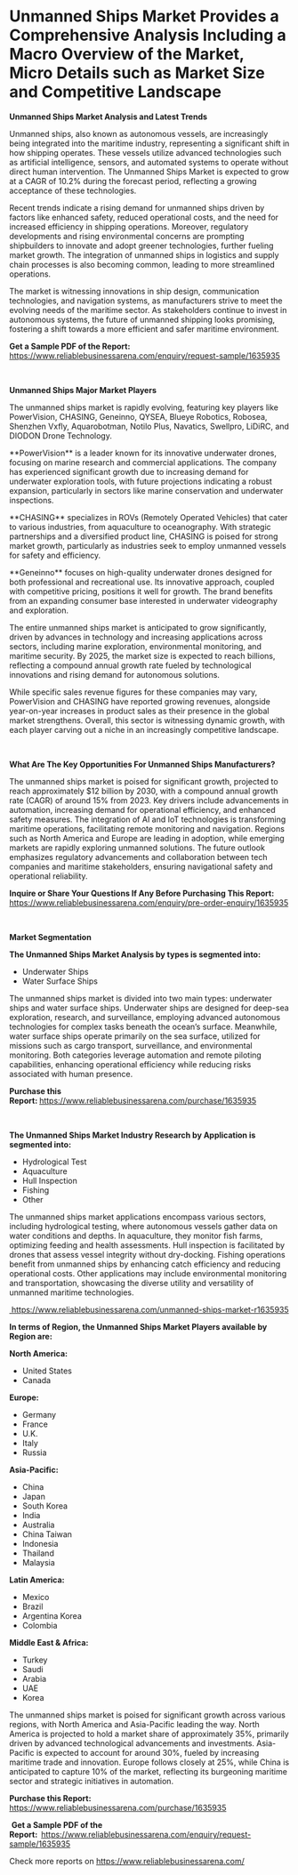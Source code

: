 <p><h1>Unmanned Ships Market Provides a Comprehensive Analysis Including a Macro Overview of the Market, Micro Details such as Market Size and Competitive Landscape</h1></p><p><strong>Unmanned Ships Market Analysis and Latest Trends</strong></p>
<p><p>Unmanned ships, also known as autonomous vessels, are increasingly being integrated into the maritime industry, representing a significant shift in how shipping operates. These vessels utilize advanced technologies such as artificial intelligence, sensors, and automated systems to operate without direct human intervention. The Unmanned Ships Market is expected to grow at a CAGR of 10.2% during the forecast period, reflecting a growing acceptance of these technologies.</p><p>Recent trends indicate a rising demand for unmanned ships driven by factors like enhanced safety, reduced operational costs, and the need for increased efficiency in shipping operations. Moreover, regulatory developments and rising environmental concerns are prompting shipbuilders to innovate and adopt greener technologies, further fueling market growth. The integration of unmanned ships in logistics and supply chain processes is also becoming common, leading to more streamlined operations.</p><p>The market is witnessing innovations in ship design, communication technologies, and navigation systems, as manufacturers strive to meet the evolving needs of the maritime sector. As stakeholders continue to invest in autonomous systems, the future of unmanned shipping looks promising, fostering a shift towards a more efficient and safer maritime environment.</p></p>
<p><strong>Get a Sample PDF of the Report:&nbsp;</strong> <a href="https://www.reliablebusinessarena.com/enquiry/request-sample/1635935?utm_campaign=3211&utm_medium=2&utm_source=Github&utm_content=ia&utm_term=08042025&utm_id=unmanned-ships">https://www.reliablebusinessarena.com/enquiry/request-sample/1635935</a></p>
<p>&nbsp;</p>
<p><strong>Unmanned Ships Major Market Players</strong></p>
<p><p>The unmanned ships market is rapidly evolving, featuring key players like PowerVision, CHASING, Geneinno, QYSEA, Blueye Robotics, Robosea, Shenzhen Vxfly, Aquarobotman, Notilo Plus, Navatics, Swellpro, LiDiRC, and DIODON Drone Technology. </p><p>**PowerVision** is a leader known for its innovative underwater drones, focusing on marine research and commercial applications. The company has experienced significant growth due to increasing demand for underwater exploration tools, with future projections indicating a robust expansion, particularly in sectors like marine conservation and underwater inspections.</p><p>**CHASING** specializes in ROVs (Remotely Operated Vehicles) that cater to various industries, from aquaculture to oceanography. With strategic partnerships and a diversified product line, CHASING is poised for strong market growth, particularly as industries seek to employ unmanned vessels for safety and efficiency.</p><p>**Geneinno** focuses on high-quality underwater drones designed for both professional and recreational use. Its innovative approach, coupled with competitive pricing, positions it well for growth. The brand benefits from an expanding consumer base interested in underwater videography and exploration.</p><p>The entire unmanned ships market is anticipated to grow significantly, driven by advances in technology and increasing applications across sectors, including marine exploration, environmental monitoring, and maritime security. By 2025, the market size is expected to reach billions, reflecting a compound annual growth rate fueled by technological innovations and rising demand for autonomous solutions.</p><p>While specific sales revenue figures for these companies may vary, PowerVision and CHASING have reported growing revenues, alongside year-on-year increases in product sales as their presence in the global market strengthens. Overall, this sector is witnessing dynamic growth, with each player carving out a niche in an increasingly competitive landscape.</p></p>
<p>&nbsp;</p>
<p><strong>What Are The Key Opportunities For Unmanned Ships Manufacturers?</strong></p>
<p><p>The unmanned ships market is poised for significant growth, projected to reach approximately $12 billion by 2030, with a compound annual growth rate (CAGR) of around 15% from 2023. Key drivers include advancements in automation, increasing demand for operational efficiency, and enhanced safety measures. The integration of AI and IoT technologies is transforming maritime operations, facilitating remote monitoring and navigation. Regions such as North America and Europe are leading in adoption, while emerging markets are rapidly exploring unmanned solutions. The future outlook emphasizes regulatory advancements and collaboration between tech companies and maritime stakeholders, ensuring navigational safety and operational reliability.</p></p>
<p><strong>Inquire or Share Your Questions If Any Before Purchasing This Report:</strong> <a href="https://www.reliablebusinessarena.com/enquiry/pre-order-enquiry/1635935?utm_campaign=3211&utm_medium=2&utm_source=Github&utm_content=ia&utm_term=08042025&utm_id=unmanned-ships">https://www.reliablebusinessarena.com/enquiry/pre-order-enquiry/1635935</a></p>
<p>&nbsp;</p>
<p><strong>Market Segmentation</strong></p>
<p><strong>The Unmanned Ships Market Analysis by types is segmented into:</strong></p>
<p><ul><li>Underwater Ships</li><li>Water Surface Ships</li></ul></p>
<p><p>The unmanned ships market is divided into two main types: underwater ships and water surface ships. Underwater ships are designed for deep-sea exploration, research, and surveillance, employing advanced autonomous technologies for complex tasks beneath the ocean’s surface. Meanwhile, water surface ships operate primarily on the sea surface, utilized for missions such as cargo transport, surveillance, and environmental monitoring. Both categories leverage automation and remote piloting capabilities, enhancing operational efficiency while reducing risks associated with human presence.</p></p>
<p><strong>Purchase this Report:&nbsp;</strong><a href="https://www.reliablebusinessarena.com/purchase/1635935?utm_campaign=3211&utm_medium=2&utm_source=Github&utm_content=ia&utm_term=08042025&utm_id=unmanned-ships">https://www.reliablebusinessarena.com/purchase/1635935</a></p>
<p>&nbsp;</p>
<p><strong>The Unmanned Ships Market Industry Research by Application is segmented into:</strong></p>
<p><ul><li>Hydrological Test</li><li>Aquaculture</li><li>Hull Inspection</li><li>Fishing</li><li>Other</li></ul></p>
<p><p>The unmanned ships market applications encompass various sectors, including hydrological testing, where autonomous vessels gather data on water conditions and depths. In aquaculture, they monitor fish farms, optimizing feeding and health assessments. Hull inspection is facilitated by drones that assess vessel integrity without dry-docking. Fishing operations benefit from unmanned ships by enhancing catch efficiency and reducing operational costs. Other applications may include environmental monitoring and transportation, showcasing the diverse utility and versatility of unmanned maritime technologies.</p></p>
<p><a href="https://www.reliablebusinessarena.com/unmanned-ships-market-r1635935?utm_campaign=3211&utm_medium=2&utm_source=Github&utm_content=ia&utm_term=08042025&utm_id=unmanned-ships">&nbsp;https://www.reliablebusinessarena.com/unmanned-ships-market-r1635935</a></p>
<p><strong>In terms of Region, the Unmanned Ships Market Players available by Region are:</strong></p>
<p>
    <p> <strong> North America: </strong>
        <ul>
            <li>United States</li>
            <li>Canada</li>
        </ul>
        </p> 
    <p> <strong> Europe: </strong>
        <ul>
            <li>Germany</li>
            <li>France</li>
            <li>U.K.</li>
            <li>Italy</li>
            <li>Russia</li>
        </ul>
        </p> 
    <p> <strong> Asia-Pacific: </strong>
        <ul>
            <li>China</li>
            <li>Japan</li>
            <li>South Korea</li>
            <li>India</li>
            <li>Australia</li>
            <li>China Taiwan</li>
            <li>Indonesia</li>
            <li>Thailand</li>
            <li>Malaysia</li>
        </ul>
        </p> 
    <p> <strong> Latin America: </strong>
        <ul>
            <li>Mexico</li>
            <li>Brazil</li>
            <li>Argentina Korea</li>
            <li>Colombia</li>
        </ul>
        </p> 
    <p> <strong> Middle East & Africa: </strong>
        <ul>
            <li>Turkey</li>
            <li>Saudi</li>
            <li>Arabia</li>
            <li>UAE</li>
            <li>Korea</li>
        </ul>
    </p>
    </p>
<p><p>The unmanned ships market is poised for significant growth across various regions, with North America and Asia-Pacific leading the way. North America is projected to hold a market share of approximately 35%, primarily driven by advanced technological advancements and investments. Asia-Pacific is expected to account for around 30%, fueled by increasing maritime trade and innovation. Europe follows closely at 25%, while China is anticipated to capture 10% of the market, reflecting its burgeoning maritime sector and strategic initiatives in automation.</p></p>
<p><strong>Purchase this Report: </strong><a href="https://www.reliablebusinessarena.com/purchase/1635935?utm_campaign=3211&utm_medium=2&utm_source=Github&utm_content=ia&utm_term=08042025&utm_id=unmanned-ships">https://www.reliablebusinessarena.com/purchase/1635935</a></p>
<p>&nbsp;<strong>Get a Sample PDF of the Report:&nbsp;&nbsp;</strong><a href="https://www.reliablebusinessarena.com/enquiry/request-sample/1635935?utm_campaign=3211&utm_medium=2&utm_source=Github&utm_content=ia&utm_term=08042025&utm_id=unmanned-ships">https://www.reliablebusinessarena.com/enquiry/request-sample/1635935</a></p>
<p><strong></strong></p>
<p>Check more reports on <a href="https://www.reliablebusinessarena.com/?utm_campaign=3211&utm_medium=2&utm_source=Github&utm_content=ia&utm_term=08042025&utm_id=unmanned-ships">https://www.reliablebusinessarena.com/</a></p>